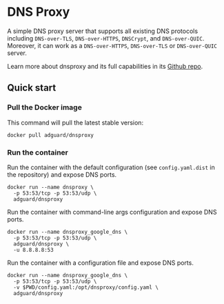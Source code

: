 # DNS Proxy

A simple DNS proxy server that supports all existing DNS protocols including
`DNS-over-TLS`, `DNS-over-HTTPS`, `DNSCrypt`, and `DNS-over-QUIC`. Moreover,
it can work as a `DNS-over-HTTPS`, `DNS-over-TLS` or `DNS-over-QUIC` server.

Learn more about dnsproxy and its full capabilities in
its [Github repo][dnsproxy].

[dnsproxy]: https://github.com/bruceluk/dnsproxy

## Quick start

### Pull the Docker image

This command will pull the latest stable version:

```shell
docker pull adguard/dnsproxy
```

### Run the container

Run the container with the default configuration (see `config.yaml.dist` in the
repository) and expose DNS ports.

```shell
docker run --name dnsproxy \
  -p 53:53/tcp -p 53:53/udp \
  adguard/dnsproxy
```

Run the container with command-line args configuration and expose DNS ports.

```shell
docker run --name dnsproxy_google_dns \
  -p 53:53/tcp -p 53:53/udp \
  adguard/dnsproxy \
  -u 8.8.8.8:53
```

Run the container with a configuration file and expose DNS ports.

```shell
docker run --name dnsproxy_google_dns \
  -p 53:53/tcp -p 53:53/udp \
  -v $PWD/config.yaml:/opt/dnsproxy/config.yaml \
  adguard/dnsproxy
```
